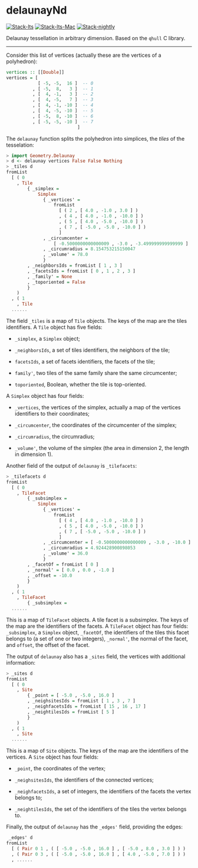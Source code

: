 # delaunayNd

<!-- badges: start -->
[![Stack-lts](https://github.com/stla/delaunayNd/actions/workflows/Stack-lts.yml/badge.svg)](https://github.com/stla/delaunayNd/actions/workflows/Stack-lts.yml)
[![Stack-lts-Mac](https://github.com/stla/delaunayNd/actions/workflows/Stack-lts-Mac.yml/badge.svg)](https://github.com/stla/delaunayNd/actions/workflows/Stack-lts-Mac.yml)
[![Stack-nightly](https://github.com/stla/delaunayNd/actions/workflows/Stack-nightly.yml/badge.svg)](https://github.com/stla/delaunayNd/actions/workflows/Stack-nightly.yml)
<!-- badges: end -->

Delaunay tessellation in arbitrary dimension. 
Based on the `qhull` C library.

___

Consider this list of vertices (actually these are the vertices of a
polyhedron):

```haskell
vertices :: [[Double]]
vertices = [
            [ -5, -5,  16 ]  -- 0
          , [ -5,  8,   3 ]  -- 1
          , [  4, -1,   3 ]  -- 2
          , [  4, -5,   7 ]  -- 3
          , [  4, -1, -10 ]  -- 4
          , [  4, -5, -10 ]  -- 5
          , [ -5,  8, -10 ]  -- 6
          , [ -5, -5, -10 ]  -- 7
                           ]
```

The `delaunay` function splits the polyhedron into simplices, the *tiles* of the
tesselation:

```haskell
> import Geometry.Delaunay
> d <- delaunay vertices False False Nothing
> _tiles d
fromList
  [ ( 0
    , Tile
        { _simplex =
            Simplex
              { _vertices' =
                  fromList
                    [ ( 2 , [ 4.0 , -1.0 , 3.0 ] )
                    , ( 4 , [ 4.0 , -1.0 , -10.0 ] )
                    , ( 5 , [ 4.0 , -5.0 , -10.0 ] )
                    , ( 7 , [ -5.0 , -5.0 , -10.0 ] )
                    ]
              , _circumcenter =
                  [ -0.5000000000000009 , -3.0 , -3.499999999999999 ]
              , _circumradius = 8.154753215150047
              , _volume' = 78.0
              }
        , _neighborsIds = fromList [ 1 , 3 ]
        , _facetsIds = fromList [ 0 , 1 , 2 , 3 ]
        , _family' = None
        , _toporiented = False
        }
    )
  , ( 1
    , Tile
  ......
```

The field `_tiles` is a map of `Tile` objects. The keys of the map are
the tiles identifiers. A `Tile` object has five fields:

-   `_simplex`, a `Simplex` object;

-   `_neighborsIds`, a set of tiles identifiers, the neighbors of the tile;

-   `facetsIds`, a set of facets identifiers, the facets of the tile;

-   `family'`, two tiles of the same family share the same circumcenter;

-   `toporiented`, Boolean, whether the tile is top-oriented.

A `Simplex` object has four fields:

-   `_vertices`, the vertices of the simplex, actually a map of the vertices
identifiers to their coordinates;

-   `_circumcenter`, the coordinates of the circumcenter of the simplex;

-   `_circumradius`, the circumradius;

-   `_volume'`, the volume of the simplex (the area in dimension 2, the
  length in dimension 1).

Another field of the output of `delaunay` is `_tilefacets`:

```haskell
> _tilefacets d
fromList
  [ ( 0
    , TileFacet
        { _subsimplex =
            Simplex
              { _vertices' =
                  fromList
                    [ ( 4 , [ 4.0 , -1.0 , -10.0 ] )
                    , ( 5 , [ 4.0 , -5.0 , -10.0 ] )
                    , ( 7 , [ -5.0 , -5.0 , -10.0 ] )
                    ]
              , _circumcenter = [ -0.5000000000000009 , -3.0 , -10.0 ]
              , _circumradius = 4.924428900898053
              , _volume' = 36.0
              }
        , _facetOf = fromList [ 0 ]
        , _normal' = [ 0.0 , 0.0 , -1.0 ]
        , _offset = -10.0
        }
    )
  , ( 1
    , TileFacet
        { _subsimplex =
  ......
```

This is a map of `TileFacet` objects. A tile facet is a subsimplex. The keys of
the map are the identifiers of the facets.
A `TileFacet` object has four fields: `_subsimplex`, a `Simplex` object,
`_facetOf`, the identifiers of the tiles this facet belongs to (a set of one
or two integers), `_normal'`, the normal of the facet, and `offset`, the offset
of the facet.

The output of `delaunay` also has a `_sites` field, the vertices with
additional information:

```haskell
> _sites d
fromList
  [ ( 0
    , Site
        { _point = [ -5.0 , -5.0 , 16.0 ]
        , _neighsitesIds = fromList [ 1 , 3 , 7 ]
        , _neighfacetsIds = fromList [ 15 , 16 , 17 ]
        , _neightilesIds = fromList [ 5 ]
        }
    )
  , ( 1
    , Site
  ......
```

This is a map of `Site` objects. The keys of the map are the identifiers of
the vertices. A `Site` object has four fields:

-   `_point`, the coordinates of the vertex;

-   `_neighsitesIds`, the identifiers of the connected vertices;

-   `_neighfacetsIds`, a set of integers, the identifiers of the facets the
vertex belongs to;

-   `_neightilesIds`, the set of the identifiers of the tiles the vertex belongs
to.

Finally, the output of `delaunay` has the `_edges'` field, providing the 
edges: 

```haskell
 _edges' d
fromList
  [ ( Pair 0 1 , ( [ -5.0 , -5.0 , 16.0 ] , [ -5.0 , 8.0 , 3.0 ] ) )
  , ( Pair 0 3 , ( [ -5.0 , -5.0 , 16.0 ] , [ 4.0 , -5.0 , 7.0 ] ) )
  , ......
```